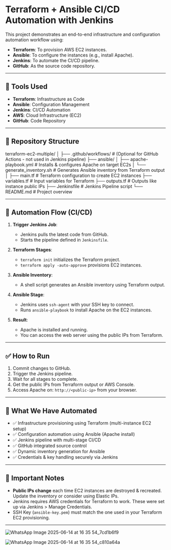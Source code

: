 # Terraform + Ansible CI/CD Automation with Jenkins

This project demonstrates an end-to-end infrastructure and configuration automation workflow using:

- **Terraform**: To provision AWS EC2 instances.
- **Ansible**: To configure the instances (e.g., install Apache).
- **Jenkins**: To automate the CI/CD pipeline.
- **GitHub**: As the source code repository.

---

## 🔧 Tools Used

- **Terraform**: Infrastructure as Code
- **Ansible**: Configuration Management
- **Jenkins**: CI/CD Automation
- **AWS**: Cloud Infrastructure (EC2)
- **GitHub**: Code Repository

---

## 📂 Repository Structure

terraform-ec2-multiple/
│
├── .github/workflows/ # (Optional for GitHub Actions - not used in Jenkins pipeline)
├── ansible/
│ ├── apache-playbook.yml # Installs & configures Apache on target EC2s
│ └── generate_inventory.sh # Generates Ansible inventory from Terraform output
│
├── main.tf # Terraform configuration to create EC2 instances
├── variables.tf # Input variables for Terraform
├── outputs.tf # Outputs like instance public IPs
├── Jenkinsfile # Jenkins Pipeline script
└── README.md # Project overview


---

## 🔄 Automation Flow (CI/CD)

1. **Trigger Jenkins Job**:
   - Jenkins pulls the latest code from GitHub.
   - Starts the pipeline defined in `Jenkinsfile`.

2. **Terraform Stages**:
   - `terraform init` initializes the Terraform project.
   - `terraform apply -auto-approve` provisions EC2 instances.

3. **Ansible Inventory**:
   - A shell script generates an Ansible inventory using Terraform output.

4. **Ansible Stage**:
   - Jenkins uses `ssh-agent` with your SSH key to connect.
   - Runs `ansible-playbook` to install Apache on the EC2 instances.

5. **Result**:
   - Apache is installed and running.
   - You can access the web server using the public IPs from Terraform.

---

## ✅ How to Run

1. Commit changes to GitHub.
2. Trigger the Jenkins pipeline.
3. Wait for all stages to complete.
4. Get the public IPs from Terraform output or AWS Console.
5. Access Apache on: `http://<public-ip>` from your browser.

---

## 🧠 What We Have Automated

- ✅ Infrastructure provisioning using Terraform (multi-instance EC2 setup)
- ✅ Configuration automation using Ansible (Apache install)
- ✅ Jenkins pipeline with multi-stage CI/CD
- ✅ GitHub integrated source control
- ✅ Dynamic inventory generation for Ansible
- ✅ Credentials & key handling securely via Jenkins
  
---

## 📌 Important Notes

- **Public IPs change** each time EC2 instances are destroyed & recreated. Update the inventory or consider using Elastic IPs.
- Jenkins requires AWS credentials for Terraform to work. These were set up via Jenkins > Manage Credentials.
- SSH Key (`ansible-key.pem`) must match the one used in your Terraform EC2 provisioning.

---

![WhatsApp Image 2025-06-14 at 16 35 54_7cd1b6f9](https://github.com/user-attachments/assets/06d75116-3fda-46ac-a50d-6c42350eafc1)

![WhatsApp Image 2025-06-14 at 16 35 54_c810a64a](https://github.com/user-attachments/assets/f3d08cbf-af7c-40e9-9d0f-8fa17f7018cc)









